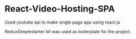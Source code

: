 # React-Video-Hosting-SPA
Used youtube api to make single page app using react.js

ReduxSimplestarter kit was used as boilerplate for the project.
